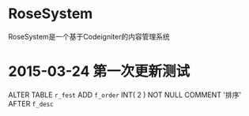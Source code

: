# RoseSystem
RoseSystem是一个基于Codeigniter的内容管理系统

# 2015-03-24 第一次更新测试

ALTER TABLE  `r_fest` ADD  `f_order` INT( 2 ) NOT NULL COMMENT  '排序' AFTER  `f_desc`